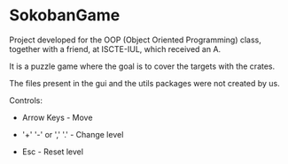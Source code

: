 # SokobanGame

Project developed for the OOP (Object Oriented Programming) class, together with a friend, at ISCTE-IUL, which received an A.

It is a puzzle game where the goal is to cover the targets with the crates.

The files present in the gui and the utils packages were not created by us.



Controls:

- Arrow Keys - Move

- '+' '-' or ',' '.' - Change level

- Esc - Reset level
